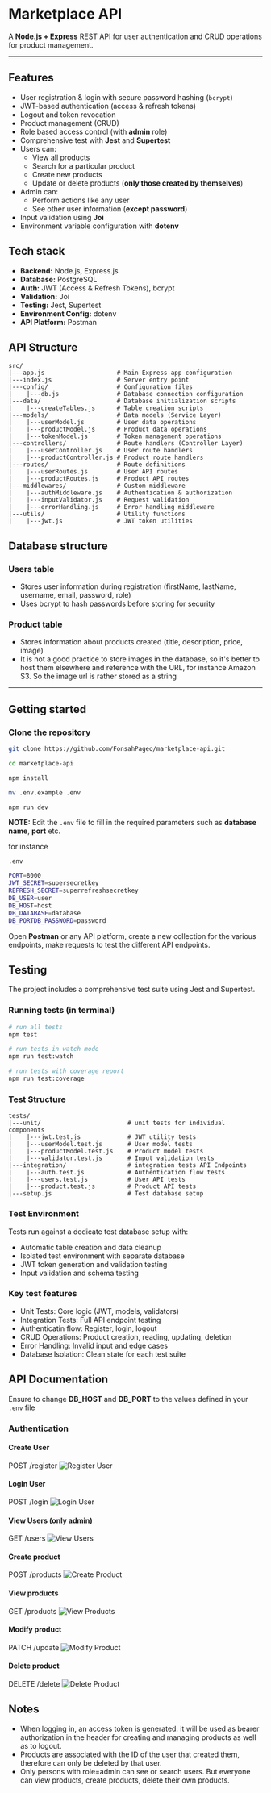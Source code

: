 # Marketplace API

A **Node.js + Express** REST API for user authentication and CRUD operations for product management.

---

## Features

- User registration & login with secure password hashing (`bcrypt`)
- JWT-based authentication (access & refresh tokens)
- Logout and token revocation
- Product management (CRUD)
- Role based access control (with **admin** role)
- Comprehensive test with **Jest** and **Supertest**
- Users can:
    - View all products
    - Search for a particular product
    - Create new products
    - Update or delete products (**only those created by themselves**)
- Admin can:
    - Perform actions like any user
    - See other user information (**except password**)
- Input validation using **Joi**
- Environment variable configuration with **dotenv**

## Tech stack

- **Backend:** Node.js, Express.js
- **Database:** PostgreSQL
- **Auth:** JWT (Access & Refresh Tokens), bcrypt
- **Validation:** Joi
- **Testing:** Jest, Supertest
- **Environment Config:** dotenv
- **API Platform:** Postman

## API Structure

```
src/
|---app.js                    # Main Express app configuration
|---index.js                  # Server entry point
|---config/                   # Configuration files
|    |---db.js                # Database connection configuration
|---data/                     # Database initialization scripts
|    |---createTables.js      # Table creation scripts
|---models/                   # Data models (Service Layer)
|    |---userModel.js         # User data operations
|    |---productModel.js      # Product data operations
|    |---tokenModel.js        # Token management operations
|---controllers/              # Route handlers (Controller Layer)
|    |---userController.js    # User route handlers
|    |---productController.js # Product route handlers
|---routes/                   # Route definitions
|    |---userRoutes.js        # User API routes
|    |---productRoutes.js     # Product API routes
|---middlewares/              # Custom middleware
|    |---authMiddleware.js    # Authentication & authorization
|    |---inputValidator.js    # Request validation
|    |---errorHandling.js     # Error handling middleware
|---utils/                    # Utility functions
|    |---jwt.js               # JWT token utilities
```

## Database structure

### Users table

- Stores user information during registration (firstName, lastName, username, email, password, role)
- Uses bcrypt to hash passwords before storing for security

### Product table

- Stores information about products created (title, description, price, image)
- It is not a good practice to store images in the database, so it's better to host them elsewhere and reference with the URL, for instance Amazon S3. So the image url is rather stored as a string

---

## Getting started

### Clone the repository 

```bash
git clone https://github.com/FonsahPageo/marketplace-api.git

cd marketplace-api

npm install

mv .env.example .env

npm run dev
```

**NOTE:** Edit the `.env` file to fill in the required parameters such as **database** **name**, **port** etc.

for instance

`.env`
```bash
PORT=8000
JWT_SECRET=supersecretkey
REFRESH_SECRET=superrefreshsecretkey
DB_USER=user
DB_HOST=host
DB_DATABASE=database
DB_PORTDB_PASSWORD=password
```

Open **Postman** or any API platform, create a new collection for the various endpoints, make requests to test the different API endpoints.

## Testing

The project includes a comprehensive test suite using Jest and Supertest.

### Running tests (in terminal)

```bash
# run all tests
npm test

# run tests in watch mode
npm run test:watch

# run tests with coverage report
npm run test:coverage

```

### Test Structure
```
tests/
|---unit/                        # unit tests for individual components
|    |---jwt.test.js             # JWT utility tests
|    |---userModel.test.js       # User model tests
|    |---productModel.test.js    # Product model tests
|    |---validator.test.js       # Input validation tests
|---integration/                 # integration tests API Endpoints
|    |---auth.test.js            # Authentication flow tests
|    |---users.test.js           # User API tests
|    |---product.test.js         # Product API tests
|---setup.js                     # Test database setup
```

### Test Environment

Tests run against a dedicate test database setup with:
- Automatic table creation and data cleanup
- Isolated test environment with separate database
- JWT token generation and validation testing
- Input validation and schema testing

### Key test features

- Unit Tests: Core logic (JWT, models, validators)
- Integration Tests: Full API endpoint testing
- Authenticatin flow: Register, login, logout
- CRUD Operations: Product creation, reading, updating, deletion
- Error Handling: Invalid input and edge cases
- Database Isolation: Clean state for each test suite

## API Documentation

Ensure to change **DB_HOST** and **DB_PORT** to the values defined in your `.env` file

### Authentication

#### Create User
POST /register
![Register User](./screenshots/register.png)

#### Login User
POST /login
![Login User](./screenshots/login.png)

#### View Users (only admin)
GET /users
![View Users](./screenshots/get_users.png)

#### Create product

POST /products
![Create Product](./screenshots/create_product.png)

#### View products
GET /products
![View Products](./screenshots/get_products.png)

#### Modify product
PATCH /update
![Modify Product](./screenshots/modify_product.png)

#### Delete product
DELETE /delete
![Delete Product](./screenshots/delete_product.png)

## Notes
- When logging in, an access token is generated. it will be used as bearer authorization in the header for creating and managing products as well as to logout.
- Products are associated with the ID of the user that created them, therefore can only be deleted by that user.
- Only persons with role=admin can see or search users. But everyone can view products, create products, delete their own products.